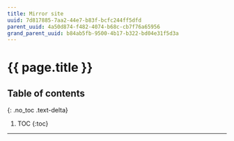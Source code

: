 ```yaml
---
title: Mirror site
uuid: 7d817885-7aa2-44e7-b83f-bcfc244ff5dfd
parent_uuid: 4a50d874-f482-4074-b68c-cb7f76a65956
grand_parent_uuid: b84ab5fb-9500-4b17-b322-bd04e31f5d3a
---
```


# {{ page.title }}

## Table of contents
{: .no_toc .text-delta}

1. TOC
{:toc}

---
